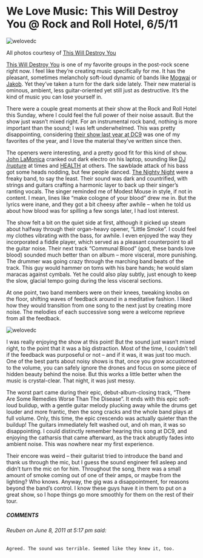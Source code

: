 # We Love Music: This Will Destroy You @ Rock and Roll Hotel, 6/5/11
![welovedc](/content/images/this-will-destroy-you---press-photo_5810086770_o.jpg "This Will Destroy You - press photo")

All photos courtesy of [This Will Destroy You](http://twdy.tumblr.com/)

[This Will Destroy You](http://twdy.tumblr.com/) is one of my favorite groups in the post-rock scene right now. I feel like they’re creating music specifically for me. It has the pleasant, sometimes melancholy soft-loud dynamic of bands like [Mogwai](http://www.myspace.com/mogwai) or [Jakob](http://www.myspace.com/jakobmusic). Yet they’ve taken a turn for the dark side lately. Their new material is ominous, ambient, less guitar-oriented yet still just as destructive. It’s the kind of music you can lose yourself in.

There were a couple great moments at their show at the Rock and Roll Hotel this Sunday, where I could feel the full power of their noise assault. But the show just wasn’t mixed right. For an instrumental rock band, nothing is more important than the sound; I was left underwhelmed. This was pretty disappointing, considering [their show last year at DC9](http://www.welovedc.com/2010/06/14/we-love-music-this-will-destory-you-dc9-61010/) was one of my favorites of the year, and I love the material they’ve written since then.

The openers were interesting, and a pretty good fit for this kind of show. [John LaMonica](http://johnlamonica.com/) cranked out dark electro on his laptop, sounding like [DJ /rupture](http://www.myspace.com/deejayrupture) at times and [HEALTH](http://www.healthnoise.com/) at others. The sawblade attack of his bass got some heads nodding, but few people danced. [The Nighty Night](http://nightynightband.blogspot.com/) were a freaky band, to say the least. Their sound was dark and countrified, with strings and guitars crafting a harmonic layer to back up their singer’s ranting vocals. The singer reminded me of Modest Mouse in style, if not in content. I mean, lines like “make cologne of your blood” drew me in. But the lyrics were inane, and they got a bit cheesy after awhile – when he told us about how blood was for spilling a few songs later, I had lost interest.

The show felt a bit on the quiet side at first, although it picked up steam about halfway through their organ-heavy opener, “Little Smoke”. I could feel my clothes vibrating with the bass, for awhile. I even enjoyed the way they incorporated a fiddle player, which served as a pleasant counterpoint to all the guitar noise. Their next track “Communal Blood” (god, these bands love blood) sounded much better than on album – more visceral, more punishing. The drummer was going crazy through the marching band beats of the track. This guy would hammer on toms with his bare hands; he would slam maracas against cymbals. Yet he could also play subtly, just enough to keep the slow, glacial tempo going during the less visceral sections.

At one point, two band members were on their knees, tweaking knobs on the floor, shifting waves of feedback around in a meditative fashion. I liked how they would transition from one song to the next just by creating more noise. The melodies of each successive song were a welcome reprieve from all the feedback.

![welovedc](/content/images/this-will-destroy-you---press-photo_5809590039_o.jpg "This Will Destroy You - press photo")

I was really enjoying the show at this point! But the sound just wasn’t mixed right, to the point that it was a big distraction. Most of the time, I couldn’t tell if the feedback was purposeful or not – and if it was, it was just too much. One of the best parts about noisy shows is that, once you grow accustomed to the volume, you can safely ignore the drones and focus on some piece of hidden beauty behind the noise. But this works a little better when the music is crystal-clear. That night, it was just messy.

The worst part came during their epic, debut-album-closing track, “There Are Some Remedies Worse Than The Disease”. It ends with this epic soft-loud buildup, with a gentle guitar melody plucking away while the drums get louder and more frantic, then the song cracks and the whole band plays at full volume. Only, this time, the epic crescendo was actually quieter than the buildup! The guitars immediately felt washed out, and oh man, it was so disappointing. I could distinctly remember hearing this song at DC9, and enjoying the catharsis that came afterward, as the track abruptly fades into ambient noise. This was nowhere near my first experience.

Their encore was weird – their guitarist tried to introduce the band and thank us through the mic, but I guess the sound engineer fell asleep and didn’t turn the mic on for him. Throughout the song, there was a small amount of smoke coming out of one of their amps, or maybe from the lighting? Who knows. Anyway, the gig was a disappointment, for reasons beyond the band’s control. I know these guys have it in them to put on a great show, so I hope things go more smoothly for them on the rest of their tour.

##### COMMENTS
###### Reuben on June 8, 2011 at 5:17 pm said:
    Agreed. The sound was terrible. Seemed like they knew it, too.